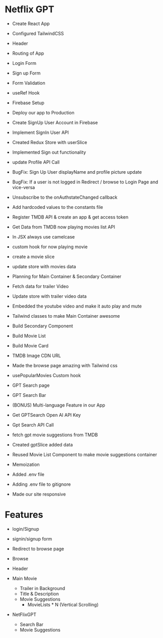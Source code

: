 # Netflix GPT

- Create React App
- Configured TailwindCSS
- Header
- Routing of App
- Login Form
- Sign up Form
- Form Validation
- useRef Hook
- Firebase Setup
- Deploy our app to Production
- Create SignUp User Account in Firebase
- Implement SignIn User API
- Created Redux Store with userSlice
- Implemented Sign out functionality
- update Profile API Call
- BugFix: Sign Up User displayName and profile picture update
- BugFix: If a user is not logged in Redirect / browse to Login Page and vice-versa
- Unsubscribe to the onAuthstateChanged callback
- Add hardcoded values to the constants file
- Register TMDB API & create an app & get access token
- Get Data from TMDB now playing movies list API
  <!-- API KEY -->
  <!-- 2d879f5c7d78509de3822cdf1ce201df -->
  <!-- API Read Access Token -->
  <!-- eyJhbGciOiJIUzI1NiJ9.eyJhdWQiOiIyZDg3OWY1YzdkNzg1MDlkZTM4MjJjZGYxY2UyMDFkZiIsInN1YiI6IjY1ZDZmZjE0OWFmMTcxMDE3YjU4ZjNjZSIsInNjb3BlcyI6WyJhcGlfcmVhZCJdLCJ2ZXJzaW9uIjoxfQ.rxBq5VBOLQdvRh2X1c6PS47LtHcw2jJ6usJyE4Bczxk -->

- In JSX always use camelcase
- custom hook for now playing movie
- create a movie slice
- update store with movies data
- Planning for Main Container & Secondary Container
- Fetch data for trailer Video
- Update store with trailer video data
- Embedded the youtube video and make it auto play and mute
- Tailwind classes to make Main Container awesome
- Build Secondary Component
- Build Movie List
- Build Movie Card
- TMDB Image CDN URL
- Made the browse page amazing with Tailwind css
- usePopularMovies Custom hook
- GPT Search page
- GPT Search Bar
- (BONUS) Multi-language Feature in our App
  <!-- API KEY -->
  <!-- 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 -->
- Get GPTSearch Open AI API Key
- Gpt Search API Call
- fetch gpt movie suggestions from TMDB
- Created gptSlice added data
- Reused Movie List Component to make movie suggestions container
- Memoization
- Added .env file
- Adding .env file to gitignore
- Made our site responsive

# Features

- login/Signup
- signin/signup form
- Redirect to browse page

- Browse
- Header
- Main Movie

  - Trailer in Background
  - Title & Description
  - Movie Suggestions
    - MovieLists \* N
      (Vertical Scrolling)

- NetFlixGPT
  - Search Bar
  - Movie Suggestions
